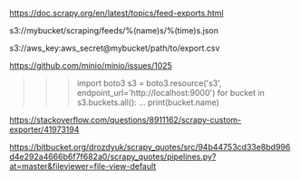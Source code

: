 
https://doc.scrapy.org/en/latest/topics/feed-exports.html

s3://mybucket/scraping/feeds/%(name)s/%(time)s.json

s3://aws_key:aws_secret@mybucket/path/to/export.csv



https://github.com/minio/minio/issues/1025

>>> import boto3
>>> s3 = boto3.resource('s3', endpoint_url='http://localhost:9000')
>>> for bucket in s3.buckets.all():
...     print(bucket.name)


https://stackoverflow.com/questions/8911162/scrapy-custom-exporter/41973194

https://bitbucket.org/drozdyuk/scrapy_quotes/src/94b44753cd33e8bd996d4e292a4666b6f7f682a0/scrapy_quotes/pipelines.py?at=master&fileviewer=file-view-default
